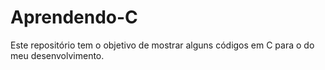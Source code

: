 # Aprendendo-C
Este repositório tem o objetivo de mostrar alguns códigos em C para o do meu desenvolvimento.

